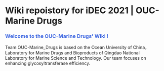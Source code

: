 # Wiki repoistory for iDEC 2021 | OUC-Marine Drugs

### <span style="color:royalblue"> Welcome to the OUC-Marine Drugs' Wiki ! </span>

Team OUC-Marine_Drugs is based on the Ocean University of China，Laboratory for Marine Drugs and Bioproducts of Qingdao National Laboratory for Marine Science and Technology.
Our team focuses on enhancing glycosyltransferase  efficiency.
